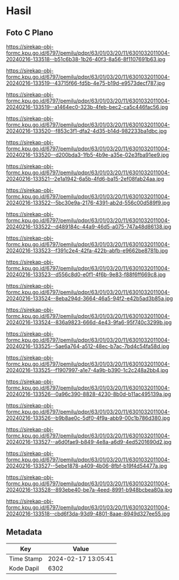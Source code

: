 # Hasil

## Foto C Plano

https://sirekap-obj-formc.kpu.go.id/6797/pemilu/pdpr/63/01/03/20/11/6301032011004-20240216-133518--b51c6b38-1b26-40f3-8a56-8f1107691b63.jpg

https://sirekap-obj-formc.kpu.go.id/6797/pemilu/pdpr/63/01/03/20/11/6301032011004-20240216-133519--43715f66-fd5b-4e75-b19d-e9573decf787.jpg

https://sirekap-obj-formc.kpu.go.id/6797/pemilu/pdpr/63/01/03/20/11/6301032011004-20240216-133519--a1464ec0-323b-4feb-bec2-ca5c446fac56.jpg

https://sirekap-obj-formc.kpu.go.id/6797/pemilu/pdpr/63/01/03/20/11/6301032011004-20240216-133520--f853c3f1-dfa2-4d35-b14d-982233ba1dbc.jpg

https://sirekap-obj-formc.kpu.go.id/6797/pemilu/pdpr/63/01/03/20/11/6301032011004-20240216-133520--d200bda3-1fb5-4b9e-a35e-02e3fba91ee9.jpg

https://sirekap-obj-formc.kpu.go.id/6797/pemilu/pdpr/63/01/03/20/11/6301032011004-20240216-133521--2e1a1942-6a5b-4fd6-ba15-2ef08fab24aa.jpg

https://sirekap-obj-formc.kpu.go.id/6797/pemilu/pdpr/63/01/03/20/11/6301032011004-20240216-133522--5bc30e9a-2176-4391-ab2d-556c00d589f9.jpg

https://sirekap-obj-formc.kpu.go.id/6797/pemilu/pdpr/63/01/03/20/11/6301032011004-20240216-133522--d489184c-44a9-46d5-a075-747a48d86138.jpg

https://sirekap-obj-formc.kpu.go.id/6797/pemilu/pdpr/63/01/03/20/11/6301032011004-20240216-133523--f391c2e4-42fa-422b-abfb-e9662be8781b.jpg

https://sirekap-obj-formc.kpu.go.id/6797/pemilu/pdpr/63/01/03/20/11/6301032011004-20240216-133523--d556c8d0-e0f1-4f6b-9e83-f88f6ff669c8.jpg

https://sirekap-obj-formc.kpu.go.id/6797/pemilu/pdpr/63/01/03/20/11/6301032011004-20240216-133524--8eba294d-3664-46a5-94f2-e42b5ad3b85a.jpg

https://sirekap-obj-formc.kpu.go.id/6797/pemilu/pdpr/63/01/03/20/11/6301032011004-20240216-133524--836a9823-666d-4e43-9fa6-95f740c3299b.jpg

https://sirekap-obj-formc.kpu.go.id/6797/pemilu/pdpr/63/01/03/20/11/6301032011004-20240216-133525--5ae6a764-a512-48ec-b7ac-7bd4c54fa58d.jpg

https://sirekap-obj-formc.kpu.go.id/6797/pemilu/pdpr/63/01/03/20/11/6301032011004-20240216-133525--f1907997-a1e7-4a9b-b390-1c2c248a2bb4.jpg

https://sirekap-obj-formc.kpu.go.id/6797/pemilu/pdpr/63/01/03/20/11/6301032011004-20240216-133526--0a96c390-8828-4230-8b0d-b11ac495139a.jpg

https://sirekap-obj-formc.kpu.go.id/6797/pemilu/pdpr/63/01/03/20/11/6301032011004-20240216-133526--b9b8ae0c-5df0-4f9a-abb9-00c1b786d380.jpg

https://sirekap-obj-formc.kpu.go.id/6797/pemilu/pdpr/63/01/03/20/11/6301032011004-20240216-133527--a6d0fae9-b849-4e8a-a6d9-4ed5201690d2.jpg

https://sirekap-obj-formc.kpu.go.id/6797/pemilu/pdpr/63/01/03/20/11/6301032011004-20240216-133527--5ebe1878-a409-4b06-8fbf-b19f4d54477a.jpg

https://sirekap-obj-formc.kpu.go.id/6797/pemilu/pdpr/63/01/03/20/11/6301032011004-20240216-133528--893ebe40-be7a-4eed-8991-b948bcbea80a.jpg

https://sirekap-obj-formc.kpu.go.id/6797/pemilu/pdpr/63/01/03/20/11/6301032011004-20240216-133518--cbd6f3da-93d9-4801-8aae-8949d327ee55.jpg


## Metadata

| Key        | Value               |
| ---------- | ------------------- |
| Time Stamp | 2024-02-17 13:05:41 |
| Kode Dapil | 6302                |



